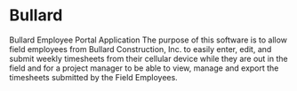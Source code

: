 # Bullard
Bullard Employee Portal Application
The purpose of this software is to allow field employees from Bullard Construction, Inc. to easily enter, edit, and submit weekly timesheets from their cellular device while they are out in the field and for a project manager to be able to view, manage and export the timesheets submitted by the Field Employees.

